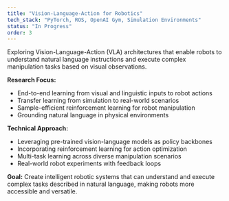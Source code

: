 ```yaml
---
title: "Vision-Language-Action for Robotics"
tech_stack: "PyTorch, ROS, OpenAI Gym, Simulation Environments"
status: "In Progress"
order: 3
---
```


Exploring Vision-Language-Action (VLA) architectures that enable robots to understand natural language instructions and execute complex manipulation tasks based on visual observations.

**Research Focus:**
- End-to-end learning from visual and linguistic inputs to robot actions
- Transfer learning from simulation to real-world scenarios
- Sample-efficient reinforcement learning for robot manipulation
- Grounding natural language in physical environments

**Technical Approach:**
- Leveraging pre-trained vision-language models as policy backbones
- Incorporating reinforcement learning for action optimization
- Multi-task learning across diverse manipulation scenarios
- Real-world robot experiments with feedback loops

**Goal:** Create intelligent robotic systems that can understand and execute complex tasks described in natural language, making robots more accessible and versatile.
